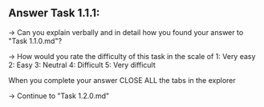 Answer Task 1.1.1:
------------------

-> Can you explain verbally and in detail how you found your answer to "Task 1.1.0.md"?

-> How would you rate the difficulty of this task in the scale of 
	1: Very easy
	2: Easy
	3: Neutral
	4: Difficult
	5: Very difficult 

When you complete your answer CLOSE ALL the tabs in the explorer 

-> Continue to "Task 1.2.0.md"
